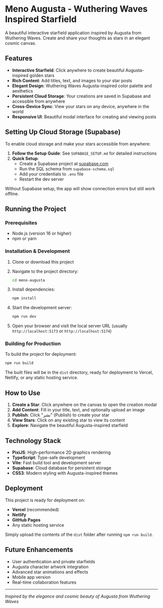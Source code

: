# Meno Augusta - Wuthering Waves Inspired Starfield

A beautiful interactive starfield application inspired by Augusta from Wuthering Waves. Create and share your thoughts as stars in an elegant cosmic canvas.

## Features

- **Interactive Starfield**: Click anywhere to create beautiful Augusta-inspired golden stars
- **Rich Content**: Add titles, text, and images to your star posts
- **Elegant Design**: Wuthering Waves Augusta-inspired color palette and aesthetics
- **Persistent Cloud Storage**: Your creations are saved in Supabase and accessible from anywhere
- **Cross-Device Sync**: View your stars on any device, anywhere in the world
- **Responsive UI**: Beautiful modal interface for creating and viewing posts

## Setting Up Cloud Storage (Supabase)

To enable cloud storage and make your stars accessible from anywhere:

1. **Follow the Setup Guide**: See `SUPABASE_SETUP.md` for detailed instructions
2. **Quick Setup**: 
   - Create a Supabase project at [supabase.com](https://supabase.com)
   - Run the SQL schema from `supabase-schema.sql`
   - Add your credentials to `.env` file
   - Restart the dev server

Without Supabase setup, the app will show connection errors but still work offline.

## Running the Project

### Prerequisites
- Node.js (version 16 or higher)
- npm or yarn

### Installation & Development

1. Clone or download this project
2. Navigate to the project directory:
   ```bash
   cd meno-augusta
   ```

3. Install dependencies:
   ```bash
   npm install
   ```

4. Start the development server:
   ```bash
   npm run dev
   ```

5. Open your browser and visit the local server URL (usually `http://localhost:5173` or `http://localhost:5174`)

### Building for Production

To build the project for deployment:

```bash
npm run build
```

The built files will be in the `dist` directory, ready for deployment to Vercel, Netlify, or any static hosting service.

## How to Use

1. **Create a Star**: Click anywhere on the canvas to open the creation modal
2. **Add Content**: Fill in your title, text, and optionally upload an image
3. **Publish**: Click "نشر" (Publish) to create your star
4. **View Stars**: Click on any existing star to view its content
5. **Explore**: Navigate the beautiful Augusta-inspired starfield

## Technology Stack

- **PixiJS**: High-performance 2D graphics rendering
- **TypeScript**: Type-safe development
- **Vite**: Fast build tool and development server
- **Supabase**: Cloud database for persistent storage
- **CSS3**: Modern styling with Augusta-inspired themes

## Deployment

This project is ready for deployment on:
- **Vercel** (recommended)
- **Netlify** 
- **GitHub Pages**
- Any static hosting service

Simply upload the contents of the `dist` folder after running `npm run build`.

## Future Enhancements

- User authentication and private starfields
- Augusta character artwork integration
- Advanced star animations and effects
- Mobile app version
- Real-time collaboration features

---

*Inspired by the elegance and cosmic beauty of Augusta from Wuthering Waves*
